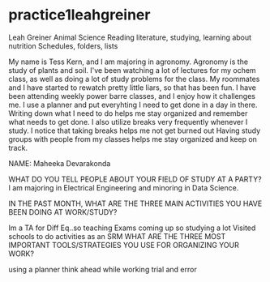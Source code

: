 # practice1leahgreiner
Leah Greiner
Animal Science
Reading literature, studying, learning about nutrition
Schedules, folders, lists



My name is Tess Kern, and I am majoring in agronomy. Agronomy is the study of plants and soil. 
I've been watching a lot of lectures for my ochem class, as well as doing a lot of study problems for the class. 
My roommates and I have started to rewatch pretty little liars, so that has been fun. 
I have been attending weekly power barre classes, and I enjoy how it challenges me. 
I use a planner and put everyhting I need to get done in a day in there. Writing down what I need to do helps me stay organized and remember what needs to get done. 
I also utilize breaks very frequently whenever I study. I notice that taking breaks helps me not get burned out
Having study groups with people from my classes helps me stay organized and keep on track. 



NAME: Maheeka Devarakonda

WHAT DO YOU TELL PEOPLE ABOUT YOUR FIELD OF STUDY AT A PARTY? I am majoring in Electrical Engineering and minoring in Data Science.

IN THE PAST MONTH, WHAT ARE THE THREE MAIN ACTIVITIES YOU HAVE BEEN DOING AT WORK/STUDY?

Im a TA for Diff Eq..so teaching
Exams coming up so studying a lot
Visited schools to do activities as an SRM
WHAT ARE THE THREE MOST IMPORTANT TOOLS/STRATEGIES YOU USE FOR ORGANIZING YOUR WORK?

using a planner
think ahead while working
trial and error
